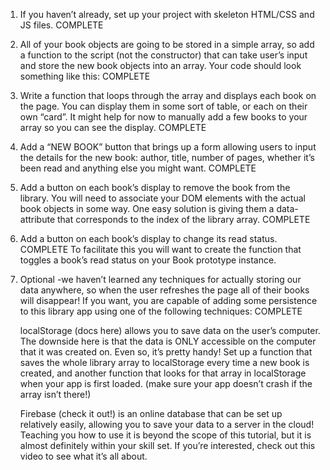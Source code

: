 1. If you haven’t already, set up your project with skeleton HTML/CSS and JS files. COMPLETE

2. All of your book objects are going to be stored in a simple array, so add a function to the script (not the constructor) that can take user’s input and store the new book objects into an array. Your code should look something like this: COMPLETE

3. Write a function that loops through the array and displays each book on the page. You can display them in some sort of table, or each on their own “card”. It might help for now to manually add a few books to your array so you can see the display. COMPLETE
 
4. Add a “NEW BOOK” button that brings up a form allowing users to input the details for the new book: author, title, number of pages, whether it’s been read and anything else you might want. COMPLETE

5. Add a button on each book’s display to remove the book from the library.
    You will need to associate your DOM elements with the actual book objects in some way. One easy solution is giving them a data-attribute that corresponds to the index of the library array. COMPLETE

6. Add a button on each book’s display to change its read status. COMPLETE
    To facilitate this you will want to create the function that toggles a book’s read status on your Book prototype instance.

7. Optional -we haven’t learned any techniques for actually storing our data anywhere, so when the user refreshes the page all of their books will disappear! If you want, you are capable of adding some persistence to this library app using one of the following techniques: COMPLETE

    localStorage (docs here) allows you to save data on the user’s computer. The downside here is that the data is ONLY accessible on the computer that it was created on. Even so, it’s pretty handy! Set up a function that saves the whole library array to localStorage every time a new book is created, and another function that looks for that array in localStorage when your app is first loaded. (make sure your app doesn’t crash if the array isn’t there!)

    Firebase (check it out!) is an online database that can be set up relatively easily, allowing you to save your data to a server in the cloud! Teaching you how to use it is beyond the scope of this tutorial, but it is almost definitely within your skill set. If you’re interested, check out this video to see what it’s all about.